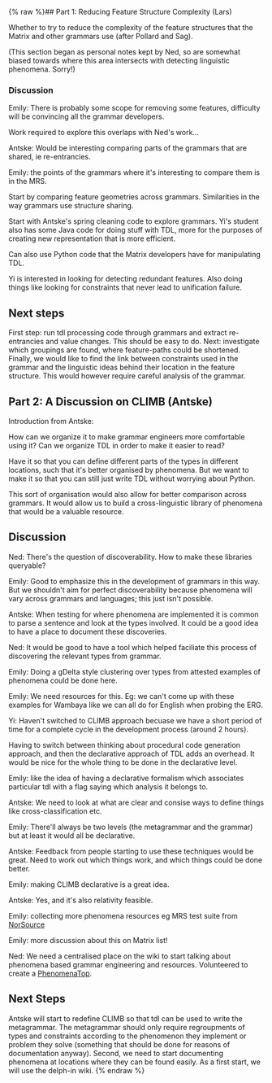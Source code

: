 {% raw %}## Part 1: Reducing Feature Structure Complexity (Lars)

Whether to try to reduce the complexity of the feature structures that
the Matrix and other grammars use (after Pollard and Sag).

(This section began as personal notes kept by Ned, so are somewhat
biased towards where this area intersects with detecting linguistic
phenomena. Sorry!)

### Discussion

Emily: There is probably some scope for removing some features,
difficulty will be convincing all the grammar developers.

Work required to explore this overlaps with Ned's work...

Antske: Would be interesting comparing parts of the grammars that are
shared, ie re-entrancies.

Emily: the points of the grammars where it's interesting to compare them
is in the MRS.

Start by comparing feature geometries across grammars. Similarities in
the way grammars use structure sharing.

Start with Antske's spring cleaning code to explore grammars. Yi's
student also has some Java code for doing stuff with TDL, more for the
purposes of creating new representation that is more efficient.

Can also use Python code that the Matrix developers have for
manipulating TDL.

Yi is interested in looking for detecting redundant features. Also doing
things like looking for constraints that never lead to unification
failure.

## Next steps

First step: run tdl processing code through grammars and extract
re-entrancies and value changes. This should be easy to do. Next:
investigate which groupings are found, where feature-paths could be
shortened. Finally, we would like to find the link between constraints
used in the grammar and the linguistic ideas behind their location in
the feature structure. This would however require careful analysis of
the grammar.

## Part 2: A Discussion on CLIMB (Antske)

Introduction from Antske:

How can we organize it to make grammar engineers more comfortable using
it? Can we organize TDL in order to make it easier to read?

Have it so that you can define different parts of the types in different
locations, such that it's better organised by phenomena. But we want to
make it so that you can still just write TDL without worrying about
Python.

This sort of organisation would also allow for better comparison across
grammars. It would allow us to build a cross-linguistic library of
phenomena that would be a valuable resource.

## Discussion

Ned: There's the question of discoverability. How to make these
libraries queryable?

Emily: Good to emphasize this in the development of grammars in this
way. But we shouldn't aim for perfect discoverability because phenomena
will vary across grammars and languages; this just isn't possible.

Antske: When testing for where phenomena are implemented it is common to
parse a sentence and look at the types involved. It could be a good idea
to have a place to document these discoveries.

Ned: It would be good to have a tool which helped faciliate this process
of discovering the relevant types from grammar.

Emily: Doing a gDelta style clustering over types from attested examples
of phenomena could be done here.

Emily: We need resources for this. Eg: we can't come up with these
examples for Wambaya like we can all do for English when probing the
ERG.

Yi: Haven't switched to CLIMB approach becuase we have a short period of
time for a complete cycle in the development process (around 2 hours).

Having to switch between thinking about procedural code generation
approach, and then the declarative approach of TDL adds an overhead. It
would be nice for the whole thing to be done in the declarative level.

Emily: like the idea of having a declarative formalism which associates
particular tdl with a flag saying which analysis it belongs to.

Antske: We need to look at what are clear and consise ways to define
things like cross-classification etc.

Emily: There'll always be two levels (the metagrammar and the grammar)
but at least it would all be declarative.

Antske: Feedback from people starting to use these techniques would be
great. Need to work out which things work, and which things could be
done better.

Emily: making CLIMB declarative is a great idea.

Antske: Yes, and it's also relativity feasible.

Emily: collecting more phenomena resources eg MRS test suite from
[NorSource](/NorSource)

Emily: more discussion about this on Matrix list!

Ned: We need a centralised place on the wiki to start talking about
phenomena based grammar engineering and resources. Volunteered to create
a [PhenomenaTop](https://delph-in.github.io/docs/garage/PhenomenaTop).

## Next Steps

Antske will start to redefine CLIMB so that tdl can be used to write the
metagrammar. The metagrammar should only require regroupments of types
and constraints according to the phenomenon they implement or problem
they solve (something that should be done for reasons of documentation
anyway). Second, we need to start documenting phenomena at locations
where they can be found easily. As a first start, we will use the
delph-in wiki.
<update date omitted for speed>{% endraw %}